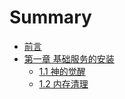 # Summary

* [前言](README.md)
* [第一章  基础服务的安装](di-yi-zhang.md)
  * [  1.1 神的觉醒](docs/oper/canal/mysql.md)
  * [1.2 内存清理](docs/oper/centos/mainteen.md)

